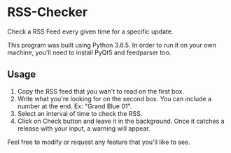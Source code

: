 # RSS-Checker
Check a RSS Feed every given time for a specific update.

This program was built using Python 3.6.5. In order to run it on your own machine, you'll need to install PyQt5 and feedparser too.
## Usage
1. Copy the RSS feed that you wan't to read on the first box.
2. Write what you're looking for on the second box. You can include a number at the end. Ex: "Grand Blue 01".
3. Select an interval of time to check the RSS.
4. Click on Check button and leave it in the background. Once it catches a release with your input, a warning will appear.

Feel free to modify or request any feature that you'll like to see.
